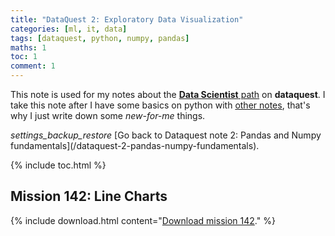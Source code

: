 ```yaml
---
title: "DataQuest 2: Exploratory Data Visualization"
categories: [ml, it, data]
tags: [dataquest, python, numpy, pandas]
maths: 1
toc: 1
comment: 1
---
```


This note is used for my notes about the [**Data Scientist** path](https://www.dataquest.io/path/data-scientist) on **dataquest**. I take this note after I have some basics on python with [other notes](/tags#python), that's why I just write down some *new-for-me* things.

<div class="see-again">
<i class="material-icons">settings_backup_restore</i>
<span markdown="1">
[Go back to Dataquest note 2: Pandas and Numpy fundamentals](/dataquest-2-pandas-numpy-fundamentals).
</span>
</div>

{% include toc.html %}

## Mission 142: Line Charts

{% include download.html content="[Download mission 142](/files/dataquest/mission-142.pdf)." %}



